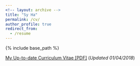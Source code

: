 ```yaml
---
<!-- layout: archive -->
title: "Sy Ha"
permalink: /cv/
author_profile: true
redirect_from:
  - /resume
---
```


{% include base_path %}

[My Up-to-date Curriculum Vitae [PDF]](http://lantaoyu.github.io/files/lantaoyu_cv.pdf) (*Updated 01/04/2018*)

<!-- <embed src="http://ninjaking.github.io/files/syht_cv.pdf" width="650" height="1800" type='application/pdf'> -->
